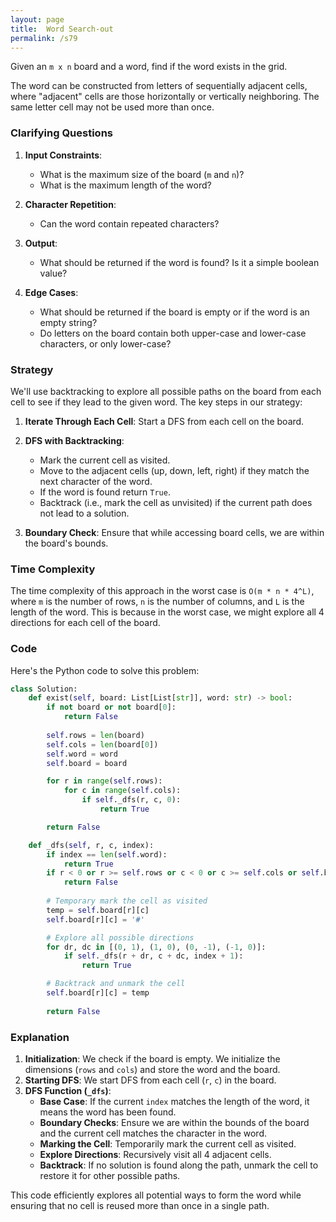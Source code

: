 ```yaml
---
layout: page
title:  Word Search-out
permalink: /s79
---
```


Given an `m x n` board and a word, find if the word exists in the grid.

The word can be constructed from letters of sequentially adjacent cells, where "adjacent" cells are those horizontally or vertically neighboring. The same letter cell may not be used more than once.

### Clarifying Questions

1. **Input Constraints**:
    - What is the maximum size of the board (`m` and `n`)?
    - What is the maximum length of the word?
    
2. **Character Repetition**:
    - Can the word contain repeated characters?
    
3. **Output**:
    - What should be returned if the word is found? Is it a simple boolean value?

4. **Edge Cases**:
    - What should be returned if the board is empty or if the word is an empty string?
    - Do letters on the board contain both upper-case and lower-case characters, or only lower-case?

### Strategy

We'll use backtracking to explore all possible paths on the board from each cell to see if they lead to the given word. The key steps in our strategy:

1. **Iterate Through Each Cell**: Start a DFS from each cell on the board.
2. **DFS with Backtracking**:
    - Mark the current cell as visited.
    - Move to the adjacent cells (up, down, left, right) if they match the next character of the word.
    - If the word is found return `True`.
    - Backtrack (i.e., mark the cell as unvisited) if the current path does not lead to a solution.

3. **Boundary Check**: Ensure that while accessing board cells, we are within the board's bounds.

### Time Complexity

The time complexity of this approach in the worst case is `O(m * n * 4^L)`, where `m` is the number of rows, `n` is the number of columns, and `L` is the length of the word. This is because in the worst case, we might explore all 4 directions for each cell of the board.

### Code

Here's the Python code to solve this problem:

```python
class Solution:
    def exist(self, board: List[List[str]], word: str) -> bool:
        if not board or not board[0]:
            return False
        
        self.rows = len(board)
        self.cols = len(board[0])
        self.word = word
        self.board = board

        for r in range(self.rows):
            for c in range(self.cols):
                if self._dfs(r, c, 0):
                    return True

        return False

    def _dfs(self, r, c, index):
        if index == len(self.word):
            return True
        if r < 0 or r >= self.rows or c < 0 or c >= self.cols or self.board[r][c] != self.word[index]:
            return False
        
        # Temporary mark the cell as visited
        temp = self.board[r][c]
        self.board[r][c] = '#'

        # Explore all possible directions
        for dr, dc in [(0, 1), (1, 0), (0, -1), (-1, 0)]:
            if self._dfs(r + dr, c + dc, index + 1):
                return True

        # Backtrack and unmark the cell
        self.board[r][c] = temp
        
        return False
```

### Explanation

1. **Initialization**: We check if the board is empty. We initialize the dimensions (`rows` and `cols`) and store the word and the board.
2. **Starting DFS**: We start DFS from each cell (`r`, `c`) in the board.
3. **DFS Function (`_dfs`)**:
    - **Base Case**: If the current `index` matches the length of the word, it means the word has been found.
    - **Boundary Checks**: Ensure we are within the bounds of the board and the current cell matches the character in the word.
    - **Marking the Cell**: Temporarily mark the current cell as visited.
    - **Explore Directions**: Recursively visit all 4 adjacent cells.
    - **Backtrack**: If no solution is found along the path, unmark the cell to restore it for other possible paths.

This code efficiently explores all potential ways to form the word while ensuring that no cell is reused more than once in a single path.